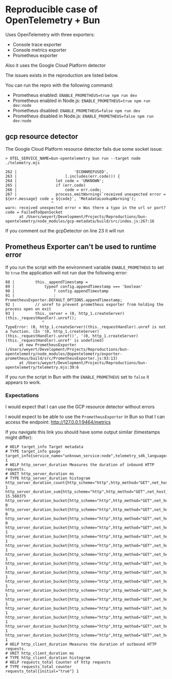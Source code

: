 # Reproducible case of OpenTelemetry + Bun

Uses OpenTelemetry with three exporters:

  - Console trace exporter
  - Console metrics exporter
  - Prometheus exporter

Also it uses the Google Cloud Platform detector

The issues exists in the reproduction are listed below.

You can run the repro with the following command:

- Prometheus enabled: `ENABLE_PROMETHEUS=true npm run dev`
- Prometheus enabled in Node.js: `ENABLE_PROMETHEUS=true npm run dev:node`
- Prometheus disabled: `ENABLE_PROMETHEUS=false npm run dev`
- Prometheus disabled in Node.js: `ENABLE_PROMETHEUS=false npm run dev:node`

## gcp resource detector

The Google Cloud Platform resource detector fails due some socket issue:

```
> OTEL_SERVICE_NAME=bun-opentelemetry bun run --target node ./telemetry.mjs

262 |                         'ECONNREFUSED',
263 |                     ].includes(err.code))) {
264 |                 let code = 'UNKNOWN';
265 |                 if (err.code)
266 |                     code = err.code;
267 |                 process.emitWarning(`received unexpected error = ${err.message} code = ${code}`, 'MetadataLookupWarning');
                    ^
warn: received unexpected error = Was there a typo in the url or port? code = FailedToOpenSocket
      at /Users/weyert/Development/Projects/Reproductions/bun-opentelemetry/node_modules/gcp-metadata/build/src/index.js:267:16
```

If you comment out the gcpDetector on line 23 it will run

## Prometheus Exporter can't be used to runtime error

If you run the script with the environment variable `ENABLE_PROMETHEUS` to set to `true` the
application will not run due the following error:

```
88 |         this._appendTimestamp =
89 |             typeof config.appendTimestamp === 'boolean'
90 |                 ? config.appendTimestamp
91 |                 : PrometheusExporter.DEFAULT_OPTIONS.appendTimestamp;
92 |         // unref to prevent prometheus exporter from holding the process open on exit
93 |         this._server = (0, http_1.createServer)(this._requestHandler).unref();
                ^
TypeError: (0, http_1.createServer)(this._requestHandler).unref is not a function. (In '(0, http_1.createServer)(this._requestHandler).unref()', '(0, http_1.createServer)(this._requestHandler).unref' is undefined)
      at new PrometheusExporter (/Users/weyert/Development/Projects/Reproductions/bun-opentelemetry/node_modules/@opentelemetry/exporter-prometheus/build/src/PrometheusExporter.js:93:13)
      at /Users/weyert/Development/Projects/Reproductions/bun-opentelemetry/telemetry.mjs:39:6
```

If you run the script in Bun with the `ENABLE_PROMETHEUS`
 set to `false` it appears to work.


### Expectations

I would expect that I can use the GCP resource detector without errors

I would expect to be able to use the `PrometheusExporter` in Bun so that I
can access the endpoint: <http://127.0.0.1:9464/metrics>

If you navigate this link you should have some output similar (timestamps might differ):

```
# HELP target_info Target metadata
# TYPE target_info gauge
target_info{service_name="unknown_service:node",telemetry_sdk_language="nodejs",telemetry_sdk_name="opentelemetry",telemetry_sdk_version="1.15.2"} 1
# HELP http_server_duration Measures the duration of inbound HTTP requests.
# UNIT http_server_duration ms
# TYPE http_server_duration histogram
http_server_duration_count{http_scheme="http",http_method="GET",net_host_name="127.0.0.1",http_flavor="1.1",http_status_code="200",net_host_port="9464"} 1
http_server_duration_sum{http_scheme="http",http_method="GET",net_host_name="127.0.0.1",http_flavor="1.1",http_status_code="200",net_host_port="9464"} 15.560375
http_server_duration_bucket{http_scheme="http",http_method="GET",net_host_name="127.0.0.1",http_flavor="1.1",http_status_code="200",net_host_port="9464",le="0"} 0
http_server_duration_bucket{http_scheme="http",http_method="GET",net_host_name="127.0.0.1",http_flavor="1.1",http_status_code="200",net_host_port="9464",le="5"} 0
http_server_duration_bucket{http_scheme="http",http_method="GET",net_host_name="127.0.0.1",http_flavor="1.1",http_status_code="200",net_host_port="9464",le="10"} 0
http_server_duration_bucket{http_scheme="http",http_method="GET",net_host_name="127.0.0.1",http_flavor="1.1",http_status_code="200",net_host_port="9464",le="25"} 1
http_server_duration_bucket{http_scheme="http",http_method="GET",net_host_name="127.0.0.1",http_flavor="1.1",http_status_code="200",net_host_port="9464",le="50"} 1
http_server_duration_bucket{http_scheme="http",http_method="GET",net_host_name="127.0.0.1",http_flavor="1.1",http_status_code="200",net_host_port="9464",le="75"} 1
http_server_duration_bucket{http_scheme="http",http_method="GET",net_host_name="127.0.0.1",http_flavor="1.1",http_status_code="200",net_host_port="9464",le="100"} 1
http_server_duration_bucket{http_scheme="http",http_method="GET",net_host_name="127.0.0.1",http_flavor="1.1",http_status_code="200",net_host_port="9464",le="250"} 1
http_server_duration_bucket{http_scheme="http",http_method="GET",net_host_name="127.0.0.1",http_flavor="1.1",http_status_code="200",net_host_port="9464",le="500"} 1
http_server_duration_bucket{http_scheme="http",http_method="GET",net_host_name="127.0.0.1",http_flavor="1.1",http_status_code="200",net_host_port="9464",le="750"} 1
http_server_duration_bucket{http_scheme="http",http_method="GET",net_host_name="127.0.0.1",http_flavor="1.1",http_status_code="200",net_host_port="9464",le="1000"} 1
http_server_duration_bucket{http_scheme="http",http_method="GET",net_host_name="127.0.0.1",http_flavor="1.1",http_status_code="200",net_host_port="9464",le="2500"} 1
http_server_duration_bucket{http_scheme="http",http_method="GET",net_host_name="127.0.0.1",http_flavor="1.1",http_status_code="200",net_host_port="9464",le="5000"} 1
http_server_duration_bucket{http_scheme="http",http_method="GET",net_host_name="127.0.0.1",http_flavor="1.1",http_status_code="200",net_host_port="9464",le="7500"} 1
http_server_duration_bucket{http_scheme="http",http_method="GET",net_host_name="127.0.0.1",http_flavor="1.1",http_status_code="200",net_host_port="9464",le="10000"} 1
http_server_duration_bucket{http_scheme="http",http_method="GET",net_host_name="127.0.0.1",http_flavor="1.1",http_status_code="200",net_host_port="9464",le="+Inf"} 1
# HELP http_client_duration Measures the duration of outbound HTTP requests.
# UNIT http_client_duration ms
# TYPE http_client_duration histogram
# HELP requests_total Counter of http requests
# TYPE requests_total counter
requests_total{initial="true"} 1
```
